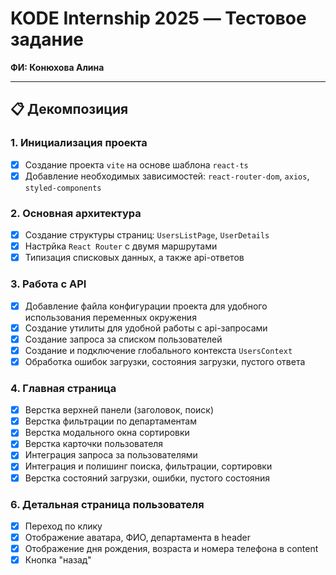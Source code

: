 # KODE Internship 2025 — Тестовое задание

**ФИ: Конюхова Алина**

---

## 📋 Декомпозиция

### 1. Инициализация проекта

-   [x]  Создание проекта `vite` на основе шаблона `react-ts`
-   [x]  Добавление необходимых зависимостей: `react-router-dom`, `axios`, `styled-components`

### 2. Основная архитектура

-   [x]  Создание структуры страниц: `UsersListPage`, `UserDetails`
-   [x]  Настрйка `React Router` с двумя маршрутами
-   [x]  Типизация списковых данных, а также api-ответов

### 3. Работа с API

-   [x]  Добавление файла конфигурации проекта для удобного использования переменных окружения
-   [x]  Создание утилиты для удобной работы с api-запросами
-   [x]  Создание запроса за списком пользователей
-   [x]  Создание и подключение глобального контекста `UsersContext`
-   [x]  Обработка ошибок загрузки, состояния загрузки, пустого ответа

### 4. Главная страница

-   [x]  Верстка верхней панели (заголовок, поиск)
-   [x]  Верстка фильтрации по департаментам
-   [x]  Верстка модального окна сортировки
-   [x]  Верстка карточки пользователя
-   [x]  Интеграция запроса за пользователями
-   [x]  Интеграция и полишинг поиска, фильтрации, сортировки
-   [x]  Верстка состояний загрузки, ошибки, пустого состояния

### 6. Детальная страница пользователя

-   [x]  Переход по клику
-   [x]  Отображение аватара, ФИО, департамента в header
-   [x]  Отображение дня рождения, возраста и номера телефона в content
-   [x]  Кнопка "назад"
